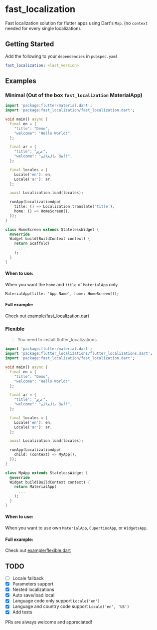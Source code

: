 # fast_localization

Fast localization solution for flutter apps using Dart's `Map`. (no `context` needed for every single localization). 

## Getting Started

Add the following to your `dependencies` in `pubspec.yaml` 

```yaml
fast_localization: <last_version>
```

## Examples

### Minimal (Out of the box `fast_localization` MaterialApp)

```dart
import 'package:flutter/material.dart';
import 'package:fast_localization/fast_localization.dart';

void main() async {
  final en = {
    "title": "Demo",
    "welcome": "Hello World!",
  };

  final ar = {
    "title": "عرض",
    "welcome": "أهلاً بالعالم!",
  };

  final locales = {
    Locale('en'): en,
    Locale('ar'): ar,
  };

  await Localization.load(locales);

  runApp(LocalizationApp(
    title: () => Localization.translate('title'),
    home: () => HomeScreen(),
  ));
}

class HomeScreen extends StatelessWidget {
  @override
  Widget build(BuildContext context) {
    return Scaffold(
      ...
    );
  }
}
```

#### When to use:
When you want the `home` and `title` of `MaterialApp` only.

`MaterialApp(title: 'App Name', home: HomeScreen());`

#### Full example:

Check out [example/fast_localization.dart](https://github.com/HasanAlyazidi/fast_localization/blob/master/example/fast_localization.dart)

### Flexible

> You need to install flutter_localizations

```dart
import 'package:flutter/material.dart';
import 'package:flutter_localizations/flutter_localizations.dart';
import 'package:fast_localization/fast_localization.dart';

void main() async {
  final en = {
    "title": "Demo",
    "welcome": "Hello World!",
  };

  final ar = {
    "title": "عرض",
    "welcome": "أهلاً بالعالم!",
  };

  final locales = {
    Locale('en'): en,
    Locale('ar'): ar,
  };

  await Localization.load(locales);

  runApp(LocalizationApp(
    child: (context) => MyApp(),
  ));
}

class MyApp extends StatelessWidget {
  @override
  Widget build(BuildContext context) {
    return MaterialApp(
      ...
    );
  }
}
```

#### When to use:
When you want to use own `MaterialApp`, `CupertinoApp`, or `WidgetsApp`.

#### Full example:

Check out [example/flexible.dart](https://github.com/HasanAlyazidi/fast_localization/blob/master/example/flexible.dart)

## TODO
- [ ] Locale fallback
- [x] Parameters support
- [x] Nested localizations
- [x] Auto save/load local
- [x] Language code only support `Locale('en')`
- [x] Language and country code support `Locale('en', 'US')`
- [x] Add tests

PRs are always welcome and appreciated!